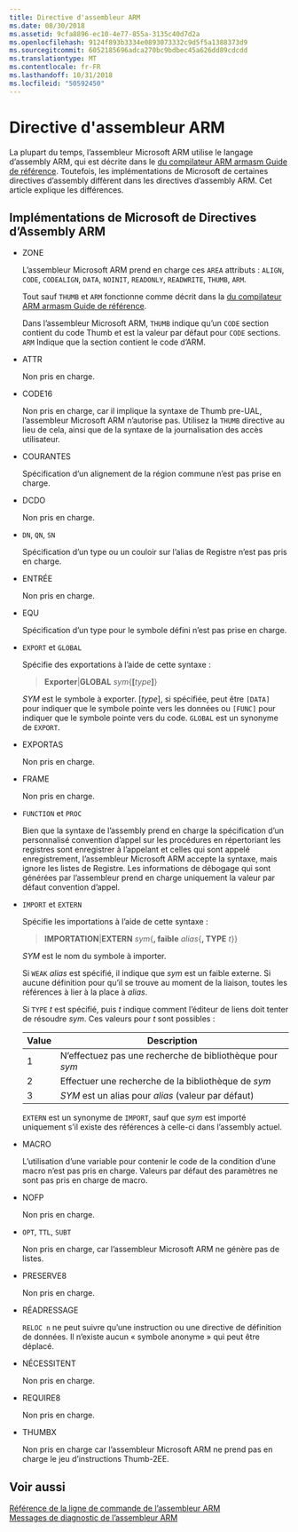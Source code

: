 ```yaml
---
title: Directive d'assembleur ARM
ms.date: 08/30/2018
ms.assetid: 9cfa8896-ec10-4e77-855a-3135c40d7d2a
ms.openlocfilehash: 9124f893b3334e0893073332c9d5f5a1388373d9
ms.sourcegitcommit: 6052185696adca270bc9bdbec45a626dd89cdcdd
ms.translationtype: MT
ms.contentlocale: fr-FR
ms.lasthandoff: 10/31/2018
ms.locfileid: "50592450"
---
```

# <a name="arm-assembler-directives"></a>Directive d'assembleur ARM

La plupart du temps, l’assembleur Microsoft ARM utilise le langage d’assembly ARM, qui est décrite dans le [du compilateur ARM armasm Guide de référence](http://infocenter.arm.com/help/topic/com.arm.doc.dui0802b/index.html). Toutefois, les implémentations de Microsoft de certaines directives d’assembly diffèrent dans les directives d’assembly ARM. Cet article explique les différences.

## <a name="microsoft-implementations-of-arm-assembly-directives"></a>Implémentations de Microsoft de Directives d’Assembly ARM

- ZONE

   L’assembleur Microsoft ARM prend en charge ces `AREA` attributs : `ALIGN`, `CODE`, `CODEALIGN`, `DATA`, `NOINIT`, `READONLY`, `READWRITE`, `THUMB`, `ARM`.

   Tout sauf `THUMB` et `ARM` fonctionne comme décrit dans la [du compilateur ARM armasm Guide de référence](http://infocenter.arm.com/help/topic/com.arm.doc.dui0802b/index.html).

   Dans l’assembleur Microsoft ARM, `THUMB` indique qu’un `CODE` section contient du code Thumb et est la valeur par défaut pour `CODE` sections.  `ARM` Indique que la section contient le code d’ARM.

- ATTR

   Non pris en charge.

- CODE16

   Non pris en charge, car il implique la syntaxe de Thumb pre-UAL, l’assembleur Microsoft ARM n’autorise pas.  Utilisez la `THUMB` directive au lieu de cela, ainsi que de la syntaxe de la journalisation des accès utilisateur.

- COURANTES

   Spécification d’un alignement de la région commune n’est pas prise en charge.

- DCDO

   Non pris en charge.

- `DN`, `QN`, `SN`

   Spécification d’un type ou un couloir sur l’alias de Registre n’est pas pris en charge.

- ENTRÉE

   Non pris en charge.

- EQU

   Spécification d’un type pour le symbole défini n’est pas prise en charge.

- `EXPORT` et `GLOBAL`

   Spécifie des exportations à l’aide de cette syntaxe :

   > **Exporter**|**GLOBAL** <em>sym</em>{**[**<em>type</em>**]**}

   *SYM* est le symbole à exporter.  [*type*], si spécifiée, peut être `[DATA]` pour indiquer que le symbole pointe vers les données ou `[FUNC]` pour indiquer que le symbole pointe vers du code. `GLOBAL` est un synonyme de `EXPORT`.

- EXPORTAS

   Non pris en charge.

- FRAME

   Non pris en charge.

- `FUNCTION` et `PROC`

   Bien que la syntaxe de l’assembly prend en charge la spécification d’un personnalisé convention d’appel sur les procédures en répertoriant les registres sont enregistrer à l’appelant et celles qui sont appelé enregistrement, l’assembleur Microsoft ARM accepte la syntaxe, mais ignore les listes de Registre.  Les informations de débogage qui sont générées par l’assembleur prend en charge uniquement la valeur par défaut convention d’appel.

- `IMPORT` et `EXTERN`

   Spécifie les importations à l’aide de cette syntaxe :

   > **IMPORTATION**|**EXTERN** *sym*{**, faible** *alias*{**, TYPE** *t*}}

   *SYM* est le nom du symbole à importer.

   Si `WEAK` *alias* est spécifié, il indique que *sym* est un faible externe. Si aucune définition pour qu’il se trouve au moment de la liaison, toutes les références à lier à la place à *alias*.

   Si `TYPE` *t* est spécifié, puis *t* indique comment l’éditeur de liens doit tenter de résoudre *sym*.  Ces valeurs pour *t* sont possibles :

   |Value|Description|
   |-|-|
   |1|N’effectuez pas une recherche de bibliothèque pour *sym*|
   |2|Effectuer une recherche de la bibliothèque de *sym*|
   |3|*SYM* est un alias pour *alias* (valeur par défaut)|

   `EXTERN` est un synonyme de `IMPORT`, sauf que *sym* est importé uniquement s’il existe des références à celle-ci dans l’assembly actuel.

- MACRO

   L’utilisation d’une variable pour contenir le code de la condition d’une macro n’est pas pris en charge. Valeurs par défaut des paramètres ne sont pas pris en charge de macro.

- NOFP

   Non pris en charge.

- `OPT`, `TTL`, `SUBT`

   Non pris en charge, car l’assembleur Microsoft ARM ne génère pas de listes.

- PRESERVE8

   Non pris en charge.

- RÉADRESSAGE

   `RELOC n` ne peut suivre qu’une instruction ou une directive de définition de données. Il n’existe aucun « symbole anonyme » qui peut être déplacé.

- NÉCESSITENT

   Non pris en charge.

- REQUIRE8

   Non pris en charge.

- THUMBX

   Non pris en charge car l’assembleur Microsoft ARM ne prend pas en charge le jeu d’instructions Thumb-2EE.

## <a name="see-also"></a>Voir aussi

[Référence de la ligne de commande de l’assembleur ARM](../../assembler/arm/arm-assembler-command-line-reference.md)<br/>
[Messages de diagnostic de l’assembleur ARM](../../assembler/arm/arm-assembler-diagnostic-messages.md)<br/>
